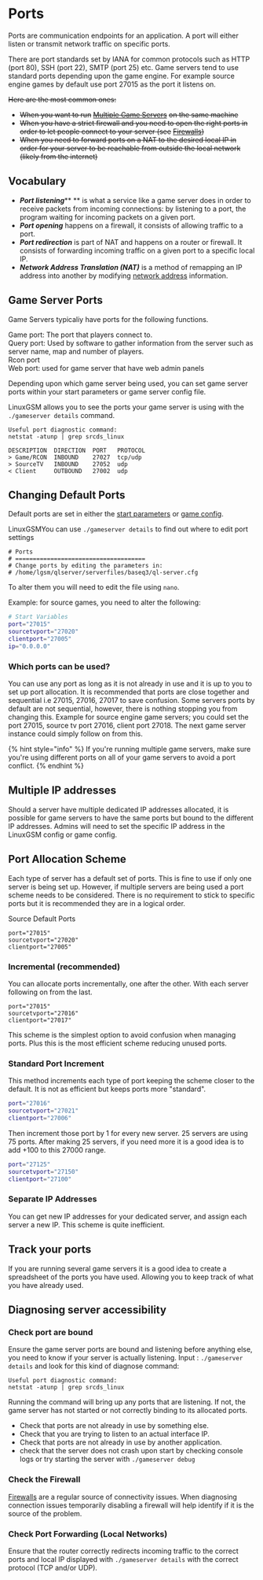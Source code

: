 # Ports

Ports are communication endpoints for an application. A port will either listen or transmit network traffic on specific ports.&#x20;

There are port standards set by IANA for common protocols such as HTTP (port 80), SSH (port 22), SMTP (port 25) etc. Game servers tend to use standard ports depending upon the game engine. For example source engine games by default use port 27015 as the port it listens on.

~~Here are the most common ones:~~

* ~~When you want to run~~ [~~Multiple Game Servers~~](../features/multiple-game-servers.md) ~~on the same machine~~
* ~~When you have a strict firewall and you need to open the right ports in order to let people connect to your server (see~~ [~~Firewalls~~](../linux/firewalls.md)~~)~~
* ~~When you need to forward ports on a NAT to the desired local IP in order for your server to be reachable from outside the local network (likely from the internet)~~

## Vocabulary

* _**Port listening**_** ** is what a service like a game server does in order to receive packets from incoming connections: by listening to a port, the program waiting for incoming packets on a given port.
* _**Port opening**_ happens on a firewall, it consists of allowing traffic to a port.
* _**Port redirection**_ is part of NAT and happens on a router or firewall. It consists of forwarding incoming traffic on a given port to a specific local IP.
* _**Network Address Translation (NAT)**_  is a method of remapping an IP address into another by modifying [network address](https://en.wikipedia.org/wiki/Network\_address) information.

## Game Server Ports

Game Servers typicaliy have ports for the following functions.

Game port: The port that players connect to.\
Query port: Used by software to gather information from the server such as server name, map and number of players.\
Rcon port\
Web port: used for game server that have web admin panels&#x20;

Depending upon which game server being used, you can set game server ports within your start parameters or game server config file.

LinuxGSM allows you to see the ports your game server is using with the `./gameserver details` command.

```
Useful port diagnostic command:
netstat -atunp | grep srcds_linux

DESCRIPTION  DIRECTION  PORT   PROTOCOL
> Game/RCON  INBOUND    27027  tcp/udp
> SourceTV   INBOUND    27052  udp
< Client     OUTBOUND   27002  udp
```

## Changing Default Ports

Default ports are set in either the [start parameters](start-parameters.md) or [game config](game-server-config.md).&#x20;

LinuxGSMYou can use `./gameserver details` to find out where to edit port settings

```
# Ports
# =====================================
# Change ports by editing the parameters in:
# /home/lgsm/qlserver/serverfiles/baseq3/ql-server.cfg
```

To alter them you will need to edit the file using `nano`.

Example: for source games, you need to alter the following:

```bash
# Start Variables
port="27015"
sourcetvport="27020"
clientport="27005"
ip="0.0.0.0"
```

### Which ports can be used?

You can use any port as long as it is not already in use and it is up to you to set up port allocation. It is recommended that ports are close together and sequential i.e 27015, 27016, 27017 to save confusion. Some servers ports by default are not sequential, however, there is nothing stopping you from changing this. Example for source engine game servers; you could set the port 27015, source tv port 27016, client port 27018. The next game server instance could simply follow on from this.

{% hint style="info" %}
If you're running multiple game servers, make sure you're using different ports on all of your game servers to avoid a port conflict.
{% endhint %}

## Multiple IP addresses

Should a server have multiple dedicated IP addresses allocated, it is possible for game servers to have the same ports but bound to the different IP addresses. Admins will need to set the specific IP address in the LinuxGSM config or game config.

## Port Allocation Scheme

Each type of server has a default set of ports. This is fine to use if only one server is being set up. However, if multiple servers are being used a port scheme needs to be considered. There is no requirement to stick to specific ports but it is recommended they are in a logical order.

Source Default Ports

```
port="27015"
sourcetvport="27020"
clientport="27005"
```

### Incremental (recommended)

You can allocate ports incrementally, one after the other. With each server following on from the last.

```
port="27015"
sourcetvport="27016"
clientport="27017"
```

This scheme is the simplest option to avoid confusion when managing ports. Plus this is the most efficient scheme reducing unused ports.

### Standard Port Increment

This method increments each type of port keeping the scheme closer to the default. It is not as efficient but keeps ports more "standard".

```bash
port="27016"
sourcetvport="27021"
clientport="27006"
```

Then increment those port by 1 for every new server. 25 servers are using 75 ports. After making 25 servers, if you need more it is a good idea is to add +100 to this 27000 range.

```bash
port="27125"
sourcetvport="27150"
clientport="27100"
```

### Separate IP Addresses

You can get new IP addresses for your dedicated server, and assign each server a new IP. This scheme is quite inefficient.

## Track your ports

If you are running several game servers it is a good idea to create a spreadsheet of the ports you have used. Allowing you to keep track of what you have already used.

## Diagnosing server accessibility

### Check port are bound

Ensure the game server ports are bound and listening before anything else, you need to know if your server is actually listening. Input : `./gameserver details` and look for this kind of diagnose command:

```
Useful port diagnostic command:
netstat -atunp | grep srcds_linux
```

Running the command will bring up any ports that are listening. If not, the game server has not started or not correctly binding to its allocated ports.&#x20;

* Check that ports are not already in use by something else.
* Check that you are trying to listen to an actual interface IP.
* Check that ports are not already in use by another application.
* check that the server does not crash upon start by checking console logs or try starting the server with `./gameserver debug`

### Check the Firewall

[Firewalls](../linux/firewalls.md) are a regular source of connectivity issues. When diagnosing connection issues temporarily disabling a firewall will help identify if it is the source of the problem.

### Check Port Forwarding (Local Networks)

Ensure that the router correctly redirects incoming traffic to the correct ports and local IP displayed with `./gameserver details` with the correct protocol (TCP and/or UDP).
